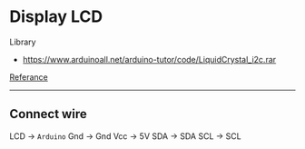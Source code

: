 # Display LCD

Library

- https://www.arduinoall.net/arduino-tutor/code/LiquidCrystal_i2c.rar


[Referance](https://www.allnewstep.com/article/220/20-%E0%B8%AA%E0%B8%AD%E0%B8%99-arduino-%E0%B8%A7%E0%B8%B4%E0%B8%98%E0%B8%B5%E0%B9%83%E0%B8%8A%E0%B9%89%E0%B8%88%E0%B8%AD-lcd-1602-%E0%B9%81%E0%B8%9A%E0%B8%9A-i2c-%E0%B8%AD%E0%B8%A2%E0%B9%88%E0%B8%B2%E0%B8%87%E0%B8%87%E0%B9%88%E0%B8%B2%E0%B8%A2)

---


## Connect wire

LCD -> `Arduino`
Gnd -> Gnd
Vcc -> 5V
SDA -> SDA
SCL -> SCL

